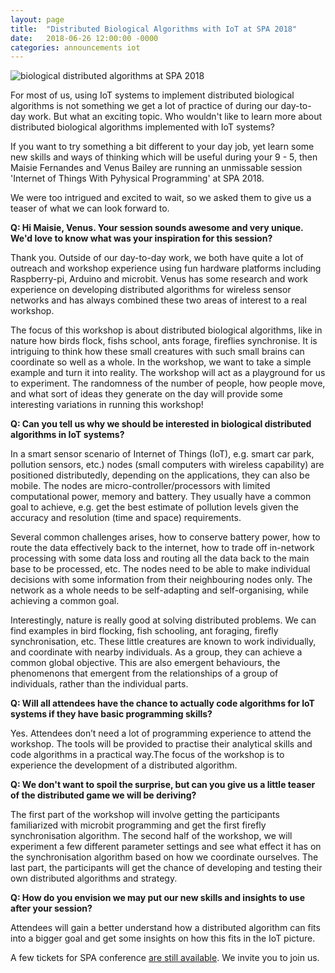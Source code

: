 ```yaml
---
layout: page
title:  "Distributed Biological Algorithms with IoT at SPA 2018"
date:   2018-06-26 12:00:00 -0000
categories: announcements iot
---
```


<img src="{{ '/images/2018/distributed_biological.jpeg' | absolute_url }}" style="display: block; max-height: 600px;" alt="biological distributed algorithms at SPA 2018" />

For most of us, using IoT systems to implement distributed biological algorithms is not something we get a lot of practice of during our day-to-day work. But what an exciting topic. Who wouldn't like to learn more about distributed biological algorithms implemented with IoT systems?

If you want to try something a bit different to your day job, yet learn some new skills and ways of thinking which will be useful during your 9 - 5, then Maisie Fernandes and Venus Bailey are running an unmissable session 'Internet of Things With Pyhysical Programming' at SPA 2018.

We were too intrigued and excited to wait, so we asked them to give us a teaser of what we can look forward to.

**Q: Hi Maisie, Venus. Your session sounds awesome and very unique. We'd love to know what was your inspiration for this session?**

Thank you. Outside of our day-to-day work, we both have quite a lot of outreach and workshop experience using fun hardware platforms including Raspberry-pi, Arduino and microbit. Venus has some research and work experience on developing distributed algorithms for wireless sensor networks and has always combined these two areas of interest to a real workshop. 

The focus of this workshop is about distributed biological algorithms, like in nature how birds flock, fishs school, ants forage, fireflies synchronise. It is intriguing to think how these small creatures with such small brains can coordinate so well as a whole. In the workshop, we want to take a simple example and turn it into reality. The  workshop will act as a playground  for us to experiment.  The randomness of the number of  people, how people move, and what sort of ideas they generate on the day will provide some interesting variations in running this workshop!

**Q: Can you tell us why we should be interested in biological distributed algorithms in IoT systems?**

In a smart sensor scenario of Internet of Things (IoT), e.g. smart car park, pollution sensors, etc.) nodes (small computers with wireless capability) are positioned distributedly, depending on the applications, they  can also be mobile. The nodes are micro-controller/processors with limited computational power, memory and battery. They usually have a common goal to achieve, e.g. get the best estimate of pollution levels given the accuracy and resolution (time and space) requirements. 

Several common challenges arises, how to conserve battery power, how to route the data effectively back to the internet, how to trade off in-network processing with some data loss and routing all the data back to the main base to be processed, etc. The nodes need to be able to make individual decisions with some information from their neighbouring nodes only. The network as a whole needs to be self-adapting and self-organising, while achieving a common goal. 

Interestingly, nature is really good at solving distributed problems. We can find examples in bird flocking, fish schooling, ant foraging, firefly synchronisation, etc. These little creatures are known to work individually, and coordinate with nearby individuals. As a group, they can achieve a common global objective. This are also emergent behaviours, the phenomenons that emergent from the relationships of a group of individuals, rather than the individual parts. 

**Q: Will all attendees have the chance to actually code algorithms for IoT systems if they have basic programming skills?**

Yes. Attendees don’t need a lot of programming experience to attend the workshop. The tools will be provided to practise their analytical skills and code algorithms in a practical way.The focus of the workshop is to experience the development of a distributed algorithm. 

**Q: We don't want to spoil the surprise, but can you give us a little teaser of the distributed game we will be deriving?**

The first part of the workshop will involve getting the participants familiarized with microbit programming and get the first firefly synchronisation algorithm. The second half of the workshop, we will experiment a few different parameter settings and see what effect it has on the synchronisation algorithm based on how we coordinate ourselves. The last part, the participants will get the chance of developing and testing their own distributed algorithms and strategy.   

**Q: How do you envision we may put our new skills and insights to use after your session?**

Attendees will gain a better understand how a distributed algorithm can fits into a bigger goal and get some insights on how this fits in the IoT picture.

A few tickets for SPA conference [are still available](https://www.eventbrite.co.uk/e/spa2018-tickets-42752231074). We invite you to join us.